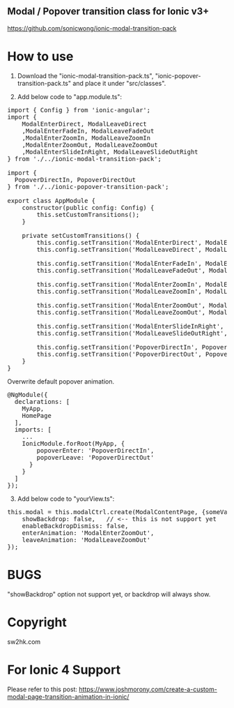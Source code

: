 ## Modal / Popover transition class for Ionic v3+ ##
https://github.com/sonicwong/ionic-modal-transition-pack

# How to use
1) Download the "ionic-modal-transition-pack.ts", "ionic-popover-transition-pack.ts" and place it under "src/classes".

2) Add below code to "app.module.ts":
<pre>
import { Config } from 'ionic-angular';
import {
    ModalEnterDirect, ModalLeaveDirect
    ,ModalEnterFadeIn, ModalLeaveFadeOut
    ,ModalEnterZoomIn, ModalLeaveZoomIn
    ,ModalEnterZoomOut, ModalLeaveZoomOut
    ,ModalEnterSlideInRight, ModalLeaveSlideOutRight
} from './../ionic-modal-transition-pack';

import {
  PopoverDirectIn, PopoverDirectOut
} from './../ionic-popover-transition-pack';

export class AppModule {
    constructor(public config: Config) {
        this.setCustomTransitions();
    }

    private setCustomTransitions() {
        this.config.setTransition('ModalEnterDirect', ModalEnterDirect);
        this.config.setTransition('ModalLeaveDirect', ModalLeaveDirect);

        this.config.setTransition('ModalEnterFadeIn', ModalEnterFadeIn);
        this.config.setTransition('ModalLeaveFadeOut', ModalLeaveFadeOut);

        this.config.setTransition('ModalEnterZoomIn', ModalEnterZoomIn);
        this.config.setTransition('ModalLeaveZoomIn', ModalLeaveZoomIn);

        this.config.setTransition('ModalEnterZoomOut', ModalEnterZoomOut);
        this.config.setTransition('ModalLeaveZoomOut', ModalLeaveZoomOut);

        this.config.setTransition('ModalEnterSlideInRight', ModalEnterSlideInRight);
        this.config.setTransition('ModalLeaveSlideOutRight', ModalLeaveSlideOutRight);

        this.config.setTransition('PopoverDirectIn', PopoverDirectIn);
        this.config.setTransition('PopoverDirectOut', PopoverDirectOut);
    }
}
</pre>

Overwrite default popover animation.
<pre>
@NgModule({
  declarations: [
    MyApp,
    HomePage
  ],
  imports: [
    ...
    IonicModule.forRoot(MyApp, {
        popoverEnter: 'PopoverDirectIn',
        popoverLeave: 'PopoverDirectOut'
      }
    }
  ]
});
</pre>

3) Add below code to "yourView.ts":
<pre>
this.modal = this.modalCtrl.create(ModalContentPage, {someVar: 'someValue'}, {
    showBackdrop: false,   // <-- this is not support yet
    enableBackdropDismiss: false,
    enterAnimation: 'ModalEnterZoomOut',
    leaveAnimation: 'ModalLeaveZoomOut'
});
</pre>

# BUGS
"showBackdrop" option not support yet, or backdrop will always show.

# Copyright
sw2hk.com

# For Ionic 4 Support
Please refer to this post:
https://www.joshmorony.com/create-a-custom-modal-page-transition-animation-in-ionic/
